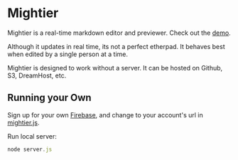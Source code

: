 # Mightier

Mightier is a real-time markdown editor and previewer. Check out the [demo](http://mightier.io).

Although it updates in real time, its not a perfect etherpad. It behaves best when edited by a single person at a time. 

Mightier is designed to work without a server. It can be hosted on Github, S3, DreamHost, etc.

## Running your Own

Sign up for your own [Firebase](https://firebase.com), and change to your account's url in [mightier.js](https://github.com/segmentio/mightier/blob/master/mightier.js).


Run local server:
```javascript
node server.js
```